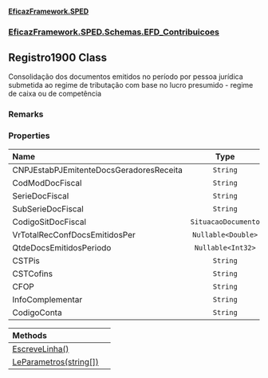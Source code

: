 #### [EficazFramework.SPED](EficazFrameworkSPED.md 'EficazFramework SPED')
### [EficazFramework.SPED.Schemas.EFD_Contribuicoes](EficazFramework.SPED.Schemas.EFD_Contribuicoes.md 'EficazFramework.SPED.Schemas.EFD_Contribuicoes')

## Registro1900 Class

Consolidação dos documentos emitidos no período por pessoa jurídica submetida ao regime de tributação com base no lucro presumido - regime de caixa ou de competência

### Remarks
### Properties

| Name | Type | |
| :--- | :---: | :--- |
| CNPJEstabPJEmitenteDocsGeradoresReceita | `String` |  |
| CodModDocFiscal | `String` |  |
| SerieDocFiscal | `String` |  |
| SubSerieDocFiscal | `String` |  |
| CodigoSitDocFiscal | `SituacaoDocumento` |  |
| VrTotalRecConfDocsEmitidosPer | `Nullable<Double>` |  |
| QtdeDocsEmitidosPeriodo | `Nullable<Int32>` |  |
| CSTPis | `String` |  |
| CSTCofins | `String` |  |
| CFOP | `String` |  |
| InfoComplementar | `String` |  |
| CodigoConta | `String` |  |

| Methods | |
| :--- | :--- |
| [EscreveLinha()](EficazFramework.SPED.Schemas.EFD_Contribuicoes/Registro1900/EscreveLinha().md 'EficazFramework.SPED.Schemas.EFD_Contribuicoes.Registro1900.EscreveLinha()') | |
| [LeParametros(string[])](EficazFramework.SPED.Schemas.EFD_Contribuicoes/Registro1900/LeParametros(string[]).md 'EficazFramework.SPED.Schemas.EFD_Contribuicoes.Registro1900.LeParametros(string[])') | |
